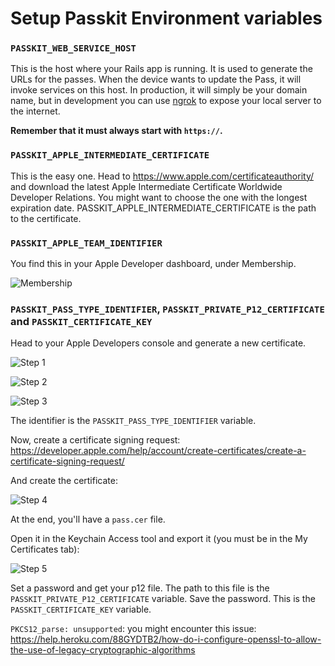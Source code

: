 # Setup Passkit Environment variables

### `PASSKIT_WEB_SERVICE_HOST`

This is the host where your Rails app is running. It is used to generate the URLs for the passes. 
When the device wants to update the Pass, it will invoke services on this host.
In production, it will simply be your domain name, but in development you can use [ngrok](https://ngrok.com/) to expose your local server to the internet.

**Remember that it must always start with `https://`.**

### `PASSKIT_APPLE_INTERMEDIATE_CERTIFICATE`

This is the easy one.
Head to https://www.apple.com/certificateauthority/ and download the latest Apple Intermediate Certificate Worldwide Developer Relations.
You might want to choose the one with the longest expiration date. PASSKIT_APPLE_INTERMEDIATE_CERTIFICATE is the path to the certificate.

### `PASSKIT_APPLE_TEAM_IDENTIFIER`

You find this in your Apple Developer dashboard, under Membership.

![Membership](membership.png)

### `PASSKIT_PASS_TYPE_IDENTIFIER`, `PASSKIT_PRIVATE_P12_CERTIFICATE` and `PASSKIT_CERTIFICATE_KEY`

Head to your Apple Developers console and generate a new certificate.

![Step 1](step1.png)

![Step 2](step2.png)

![Step 3](step3.png)

The identifier is the `PASSKIT_PASS_TYPE_IDENTIFIER` variable.

Now, create a certificate signing request: https://developer.apple.com/help/account/create-certificates/create-a-certificate-signing-request/

And create the certificate:

![Step 4](step4.png)

At the end, you'll have a `pass.cer` file.

Open it in the Keychain Access tool and export it (you must be in the My Certificates tab):

![Step 5](step5.png)

Set a password and get your p12 file. The path to this file is the `PASSKIT_PRIVATE_P12_CERTIFICATE` variable.
Save the password. This is the `PASSKIT_CERTIFICATE_KEY` variable.

`PKCS12_parse: unsupported`: you might encounter this issue: https://help.heroku.com/88GYDTB2/how-do-i-configure-openssl-to-allow-the-use-of-legacy-cryptographic-algorithms
